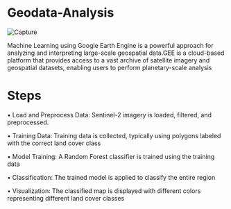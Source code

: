 # Geodata-Analysis
![Capture](https://github.com/user-attachments/assets/91fe0738-71da-4446-b9d9-190070ba18fb)

Machine Learning using Google Earth Engine is a powerful approach for analyzing and interpreting large-scale geospatial data.GEE is a cloud-based platform that provides access to a vast
archive of satellite imagery and geospatial datasets, enabling users to perform planetary-scale analysis

# Steps
• Load and Preprocess Data: Sentinel-2 imagery is loaded, filtered,
and preprocessed.

• Training Data: Training data is collected, typically using polygons
labeled with the correct land cover class

• Model Training: A Random Forest classifier is trained using the
training data

• Classification: The trained model is applied to classify the entire
region

• Visualization: The classified map is displayed with different colors
representing different land cover classes
